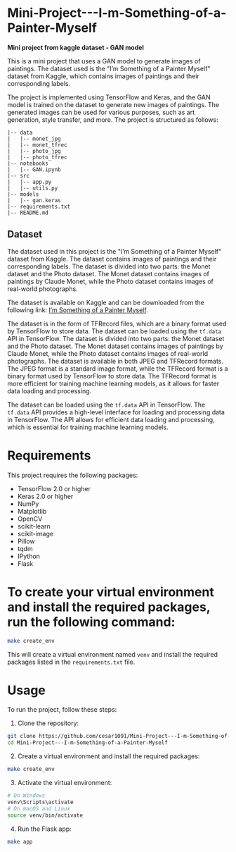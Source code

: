 # Mini-Project---I-m-Something-of-a-Painter-Myself
**Mini project from kaggle dataset - GAN model**

This is a mini project that uses a GAN model to generate images of paintings. The dataset used is the "I’m Something of a Painter Myself" dataset from Kaggle, which contains images of paintings and their corresponding labels.

The project is implemented using TensorFlow and Keras, and the GAN model is trained on the dataset to generate new images of paintings. The generated images can be used for various purposes, such as art generation, style transfer, and more.
The project is structured as follows:   

```
|-- data
|   |-- monet_jpg
|   |-- monet_tfrec 
|   |-- photo_jpg
|   |-- photo_tfrec
|-- notebooks
|   |-- GAN.ipynb
|-- src
|   |-- app.py
|   |-- utils.py
|-- models
|   |-- gan.keras
|-- requirements.txt
|-- README.md
```

## Dataset
The dataset used in this project is the "I’m Something of a Painter Myself" dataset from Kaggle. The dataset contains images of paintings and their corresponding labels. The dataset is divided into two parts: the Monet dataset and the Photo dataset. The Monet dataset contains images of paintings by Claude Monet, while the Photo dataset contains images of real-world photographs.    

The dataset is available on Kaggle and can be downloaded from the following link: [I’m Something of a Painter Myself](https://www.kaggle.com/datasets/akshaybhalotia/im-something-of-a-painter-myself).

The dataset is in the form of TFRecord files, which are a binary format used by TensorFlow to store data. The dataset can be loaded using the `tf.data` API in TensorFlow.
The dataset is divided into two parts: the Monet dataset and the Photo dataset. The Monet dataset contains images of paintings by Claude Monet, while the Photo dataset contains images of real-world photographs. The dataset is available in both JPEG and TFRecord formats.
The JPEG format is a standard image format, while the TFRecord format is a binary format used by TensorFlow to store data. The TFRecord format is more efficient for training machine learning models, as it allows for faster data loading and processing.

The dataset can be loaded using the `tf.data` API in TensorFlow. The `tf.data` API provides a high-level interface for loading and processing data in TensorFlow. The API allows for efficient data loading and processing, which is essential for training machine learning models.

# Requirements

This project requires the following packages:

- TensorFlow 2.0 or higher
- Keras 2.0 or higher
- NumPy
- Matplotlib
- OpenCV
- scikit-learn
- scikit-image
- Pillow
- tqdm
- IPython
- Flask

# To create your virtual environment and install the required packages, run the following command:

```bash
make create_env
``` 

This will create a virtual environment named `venv` and install the required packages listed in the `requirements.txt` file.

# Usage
To run the project, follow these steps:
1. Clone the repository:
```bash
git clone https://github.com/cesar1091/Mini-Project---I-m-Something-of-a-Painter-Myself.git
cd Mini-Project---I-m-Something-of-a-Painter-Myself
```
2. Create a virtual environment and install the required packages:
```bash
make create_env
``` 
3. Activate the virtual environment:
```bash
# On Windows
venv\Scripts\activate   
# On macOS and Linux
source venv/bin/activate
```
4. Run the Flask app:
```bash 
make app
```

